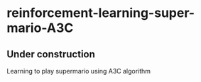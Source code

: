 # reinforcement-learning-super-mario-A3C
## Under construction
Learning to play supermario using A3C algorithm

